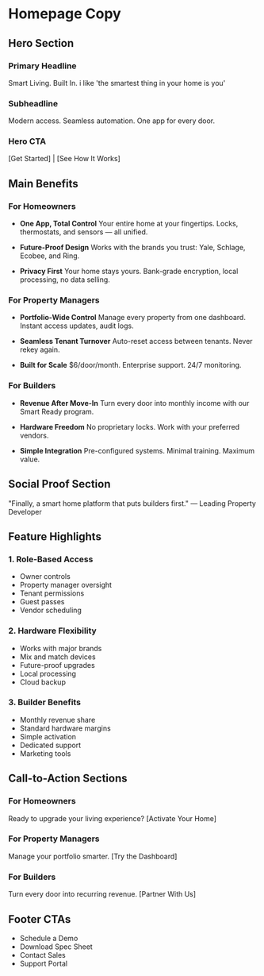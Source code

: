# Homepage Copy

## Hero Section
### Primary Headline
Smart Living. Built In. i like 'the smartest thing in your home is you'

### Subheadline
Modern access. Seamless automation. One app for every door.
### Hero CTA
[Get Started] | [See How It Works]

## Main Benefits
### For Homeowners
- **One App, Total Control**
  Your entire home at your fingertips. Locks, thermostats, and sensors — all unified.
  
- **Future-Proof Design**
  Works with the brands you trust: Yale, Schlage, Ecobee, and Ring.
  
- **Privacy First**
  Your home stays yours. Bank-grade encryption, local processing, no data selling.

### For Property Managers
- **Portfolio-Wide Control**
  Manage every property from one dashboard. Instant access updates, audit logs.
  
- **Seamless Tenant Turnover**
  Auto-reset access between tenants. Never rekey again.
  
- **Built for Scale**
  $6/door/month. Enterprise support. 24/7 monitoring.

### For Builders
- **Revenue After Move-In**
  Turn every door into monthly income with our Smart Ready program.
  
- **Hardware Freedom**
  No proprietary locks. Work with your preferred vendors.
  
- **Simple Integration**
  Pre-configured systems. Minimal training. Maximum value.

## Social Proof Section
"Finally, a smart home platform that puts builders first."
— Leading Property Developer

## Feature Highlights
### 1. Role-Based Access
- Owner controls
- Property manager oversight
- Tenant permissions
- Guest passes
- Vendor scheduling

### 2. Hardware Flexibility
- Works with major brands
- Mix and match devices
- Future-proof upgrades
- Local processing
- Cloud backup

### 3. Builder Benefits
- Monthly revenue share
- Standard hardware margins
- Simple activation
- Dedicated support
- Marketing tools

## Call-to-Action Sections

### For Homeowners
Ready to upgrade your living experience?
[Activate Your Home]

### For Property Managers
Manage your portfolio smarter.
[Try the Dashboard]

### For Builders
Turn every door into recurring revenue.
[Partner With Us]

## Footer CTAs
- Schedule a Demo
- Download Spec Sheet
- Contact Sales
- Support Portal 